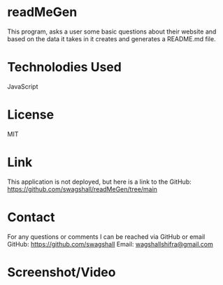 # readMeGen
This program, asks a user some basic questions about their website and based on the data it takes in it creates and generates a README.md file. 

# Technolodies Used
JavaScript 

# License
MIT

# Link
 This application is not deployed, but here is a link to the GitHub: https://github.com/swagshall/readMeGen/tree/main

 # Contact 
For any questions or comments I can be reached via GitHub or email
GitHub: https://github.com/swagshall
Email: wagshallshifra@gmail.com

# Screenshot/Video 

